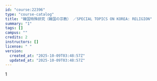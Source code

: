 ```yaml
---
id: "course:22396"
type: "course-catalog"
title: "韓国特殊研究（韓国の宗教） ／SPECIAL TOPICS ON KOREA: RELIGION"
summary: "1"
tags: []
campus: ""
credits: 2
instructors: []
license: " "
version:
  created_at: "2025-10-09T03:48:57Z"
  updated_at: "2025-10-09T03:48:57Z"
---
```


1
